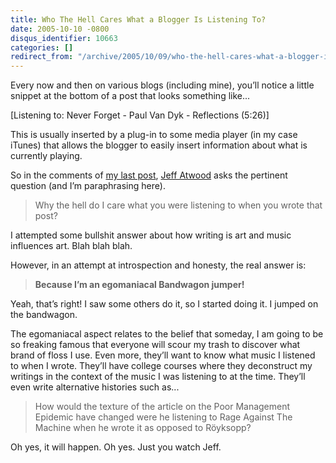 ```yaml
---
title: Who The Hell Cares What a Blogger Is Listening To?
date: 2005-10-10 -0800
disqus_identifier: 10663
categories: []
redirect_from: "/archive/2005/10/09/who-the-hell-cares-what-a-blogger-is-listening-to.aspx/"
---
```


Every now and then on various blogs (including mine), you’ll notice a
little snippet at the bottom of a post that looks something like...

[Listening to: Never Forget - Paul Van Dyk - Reflections (5:26)]

This is usually inserted by a plug-in to some media player (in my case
iTunes) that allows the blogger to easily insert information about what
is currently playing.

So in the comments of [my last
post](https://haacked.com/archive/2005/10/10/10657.aspx), [Jeff
Atwood](http://www.codinghorror.com/blog/) asks the pertinent question
(and I’m paraphrasing here).

> Why the hell do I care what you were listening to when you wrote that
> post?

I attempted some bullshit answer about how writing is art and music
influences art. Blah blah blah.

However, in an attempt at introspection and honesty, the real answer is:

> **Because I’m an egomaniacal Bandwagon jumper!**

Yeah, that’s right! I saw some others do it, so I started doing it. I
jumped on the bandwagon.

The egomaniacal aspect relates to the belief that someday, I am going to
be so freaking famous that everyone will scour my trash to discover what
brand of floss I use. Even more, they’ll want to know what music I
listened to when I wrote. They’ll have college courses where they
deconstruct my writings in the context of the music I was listening to
at the time. They’ll even write alternative histories such as...

> How would the texture of the article on the Poor Management Epidemic
> have changed were he listening to Rage Against The Machine when he
> wrote it as opposed to Röyksopp?

Oh yes, it will happen. Oh yes. Just you watch Jeff.

